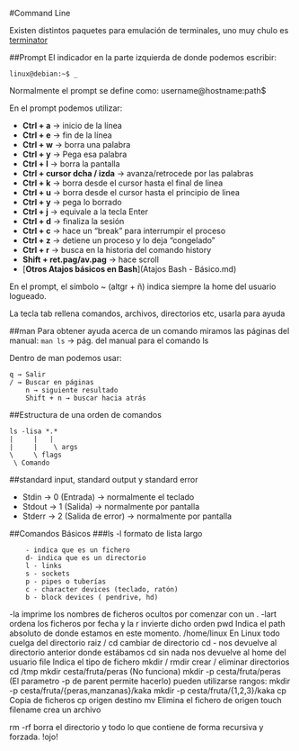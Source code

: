 #Command Line

Existen distintos paquetes para emulación de terminales, uno muy chulo es [terminator](../Software/terminal/terminator.md)


##Prompt
El indicador en la parte izquierda de donde podemos escribir:

```
linux@debian:~$ _
```

Normalmente el prompt se define como: username@hostname:path$

En el prompt podemos utilizar:

- **Ctrl + a** → inicio de la línea
- **Ctrl + e** → fin de la línea
- **Ctrl + w** → borra una palabra
- **Ctrl + y** → Pega esa palabra
- **Ctrl + l** → borra la pantalla
- **Ctrl + cursor dcha / izda** → avanza/retrocede por las palabras
- **Ctrl + k** → borra desde el cursor hasta el final de linea
- **Ctrl + u** → borra desde el cursor hasta el principio de linea
- **Ctrl + y** → pega lo  borrado
- **Ctrl + j** → equivale a la tecla Enter
- **Ctrl + d** → finaliza la sesión
- **Ctrl + c** → hace un “break” para interrumpir el proceso
- **Ctrl + z** → detiene un proceso y lo deja “congelado”
- **Ctrl + r** → busca en la historia del comando history
- **Shift + ret.pag/av.pag** → hace scroll
- [**Otros Atajos básicos en Bash**](Atajos Bash - Básico.md)

En el prompt, el símbolo ~ (altgr + ñ) indica siempre la home del usuario logueado.

La tecla tab rellena comandos, archivos, directorios etc, usarla para ayuda

##man
Para obtener ayuda acerca de un comando miramos las páginas del manual:
`man ls` → pág. del manual para el comando ls

Dentro de man podemos usar:
    
    q → Salir
    / → Buscar en páginas
        n → siguiente resultado
        Shift + n → buscar hacia atrás



##Estructura de una orden de comandos
```
ls -lisa *.*
|     |   |
|     |    \ args
\     \ flags
 \ Comando
```

##standard input, standard output y standard error

-  Stdin → 0 (Entrada) → normalmente el teclado
-  Stdout → 1 (Salida) → normalmente por pantalla
-  Stderr → 2 (Salida de error) → normalmente por pantalla

##Comandos Básicos
###ls
-l formato de lista largo
```
    - indica que es un fichero
    d- indica que es un directorio
    l - links
    s - sockets
    p - pipes o tuberías
    c - character devices (teclado, ratón)
    b - block devices ( pendrive, hd)
```

-la imprime los nombres de ficheros ocultos por comenzar con un .
-lart ordena los ficheros por fecha y la r invierte dicho orden
pwd
Indica el path absoluto de donde estamos en este momento.
/home/linux 
En Linux todo cuelga del directorio raiz /
cd
cambiar de directorio
cd - nos devuelve al directorio anterior donde estábamos
cd sin nada nos devuelve al home del usuario
file <nombre del fichero>
Indica el tipo de fichero
mkdir / rmdir
crear / eliminar directorios
cd /tmp
mkdir cesta/fruta/peras (No funciona)
mkdir -p cesta/fruta/peras (El parametro -p de parent permite hacerlo)
pueden utilizarse rangos:
mkdir -p cesta/fruta/{peras,manzanas}/kaka
mkdir -p cesta/fruta/{1,2,3}/kaka
cp
Copia de ficheros cp origen destino
mv
Elimina el fichero de origen
touch filename
crea un archivo

rm -rf <directory> borra el directorio y todo lo que contiene de forma recursiva y forzada. !ojo!

